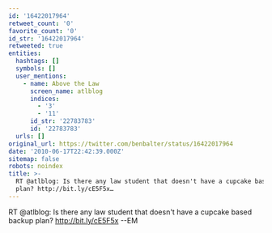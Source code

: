 ```yaml
---
id: '16422017964'
retweet_count: '0'
favorite_count: '0'
id_str: '16422017964'
retweeted: true
entities:
  hashtags: []
  symbols: []
  user_mentions:
    - name: Above the Law
      screen_name: atlblog
      indices:
        - '3'
        - '11'
      id_str: '22783783'
      id: '22783783'
  urls: []
original_url: https://twitter.com/benbalter/status/16422017964
date: '2010-06-17T22:42:39.000Z'
sitemap: false
robots: noindex
title: >-
  RT @atlblog: Is there any law student that doesn't have a cupcake based backup
  plan? http://bit.ly/cE5F5x…
---
```


RT @atlblog: Is there any law student that doesn't have a cupcake based backup plan? http://bit.ly/cE5F5x --EM